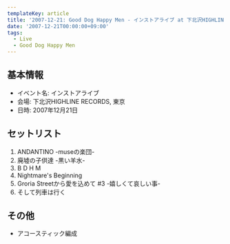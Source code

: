 ```yaml
---
templateKey: article
title: '2007-12-21: Good Dog Happy Men - インストアライブ at 下北沢HIGHLINE RECORDS'
date: '2007-12-21T00:00:00+09:00'
tags:
  - Live
  - Good Dog Happy Men
---
```

## 基本情報

* イベント名: インストアライブ
* 会場: 下北沢HIGHLINE RECORDS, 東京
* 日時: 2007年12月21日

## セットリスト

1. ANDANTINO -museの楽団-
1. 廃墟の子供達 -黒い羊水-
1. B D H M
1. Nightmare's Beginning
1. Groria Streetから愛を込めて #3 -嬉しくて哀しい事-
1. そして列車は行く

## その他

* アコースティック編成
